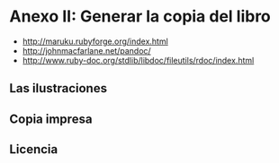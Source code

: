 # Anexo II: Generar la copia del libro

* http://maruku.rubyforge.org/index.html
* http://johnmacfarlane.net/pandoc/
* http://www.ruby-doc.org/stdlib/libdoc/fileutils/rdoc/index.html


## Las ilustraciones


## Copia impresa


## Licencia